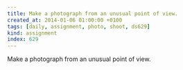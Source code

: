 ```yaml
---
title: Make a photograph from an unusual point of view.
created_at: 2014-01-06 01:00:00 +0100
tags: [daily, assignment, photo, shoot, ds629]
kind: assignment
index: 629
---
```


Make a photograph from an unusual point of view.
